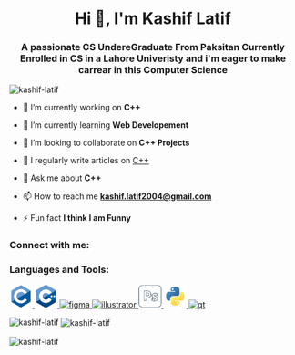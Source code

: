 <h1 align="center">Hi 👋, I'm Kashif Latif</h1>
<h3 align="center">A passionate CS UndereGraduate From Paksitan Currently Enrolled in CS in a Lahore Univeristy and i'm eager to make carrear in this Computer Science</h3>

<p align="left"> <img src="https://komarev.com/ghpvc/?username=kashif-latif&label=Profile%20views&color=0e75b6&style=flat" alt="kashif-latif" /> </p>

- 🔭 I’m currently working on **C++**

- 🌱 I’m currently learning **Web Developement**

- 👯 I’m looking to collaborate on **C++ Projects**

- 📝 I regularly write articles on [C++](C++)

- 💬 Ask me about **C++**

- 📫 How to reach me **kashif.latif2004@gmail.com**

- ⚡ Fun fact **I think I am Funny**

<h3 align="left">Connect with me:</h3>
<p align="left">
</p>

<h3 align="left">Languages and Tools:</h3>
<p align="left"> <a href="https://www.cprogramming.com/" target="_blank" rel="noreferrer"> <img src="https://raw.githubusercontent.com/devicons/devicon/master/icons/c/c-original.svg" alt="c" width="40" height="40"/> </a> <a href="https://www.w3schools.com/cpp/" target="_blank" rel="noreferrer"> <img src="https://raw.githubusercontent.com/devicons/devicon/master/icons/cplusplus/cplusplus-original.svg" alt="cplusplus" width="40" height="40"/> </a> <a href="https://www.figma.com/" target="_blank" rel="noreferrer"> <img src="https://www.vectorlogo.zone/logos/figma/figma-icon.svg" alt="figma" width="40" height="40"/> </a> <a href="https://www.adobe.com/in/products/illustrator.html" target="_blank" rel="noreferrer"> <img src="https://www.vectorlogo.zone/logos/adobe_illustrator/adobe_illustrator-icon.svg" alt="illustrator" width="40" height="40"/> </a> <a href="https://www.photoshop.com/en" target="_blank" rel="noreferrer"> <img src="https://raw.githubusercontent.com/devicons/devicon/master/icons/photoshop/photoshop-line.svg" alt="photoshop" width="40" height="40"/> </a> <a href="https://www.python.org" target="_blank" rel="noreferrer"> <img src="https://raw.githubusercontent.com/devicons/devicon/master/icons/python/python-original.svg" alt="python" width="40" height="40"/> </a> <a href="https://www.qt.io/" target="_blank" rel="noreferrer"> <img src="https://upload.wikimedia.org/wikipedia/commons/0/0b/Qt_logo_2016.svg" alt="qt" width="40" height="40"/> </a> </p>

<p><img align="left" src="https://github-readme-stats.vercel.app/api/top-langs?username=kashif-latif&show_icons=true&locale=en&layout=compact" alt="kashif-latif" /></p>

<p>&nbsp;<img align="center" src="https://github-readme-stats.vercel.app/api?username=kashif-latif&show_icons=true&locale=en" alt="kashif-latif" /></p>

<p><img align="center" src="https://github-readme-streak-stats.herokuapp.com/?user=kashif-latif&" alt="kashif-latif" /></p>

